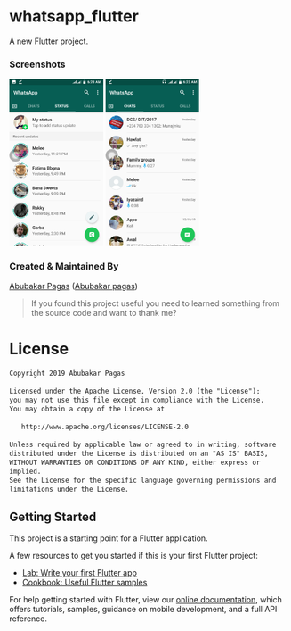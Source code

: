 # whatsapp_flutter

A new Flutter project.

### Screenshots
<Row>
 <column>
 <img src="pagas1.png" height="300em" /> 
 <column/>
 <column>
<img src="pagas2.png" height="300em" />
<column/>
 <Row>


### Created & Maintained By 

[Abubakar Pagas](https://github.com/habupagas) ([Abubakar pagas](https://www.linkedin.com/in/abubakar-pagas))

 > If you found this project useful you need to  learned something from the source code and want to thank me?

# License

    Copyright 2019 Abubakar Pagas

    Licensed under the Apache License, Version 2.0 (the "License");
    you may not use this file except in compliance with the License.
    You may obtain a copy of the License at

       http://www.apache.org/licenses/LICENSE-2.0

    Unless required by applicable law or agreed to in writing, software
    distributed under the License is distributed on an "AS IS" BASIS,
    WITHOUT WARRANTIES OR CONDITIONS OF ANY KIND, either express or implied.
    See the License for the specific language governing permissions and
    limitations under the License.

## Getting Started

This project is a starting point for a Flutter application.

A few resources to get you started if this is your first Flutter project:

- [Lab: Write your first Flutter app](https://flutter.dev/docs/get-started/codelab)
- [Cookbook: Useful Flutter samples](https://flutter.dev/docs/cookbook)

For help getting started with Flutter, view our
[online documentation](https://flutter.dev/docs), which offers tutorials,
samples, guidance on mobile development, and a full API reference.
